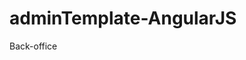# adminTemplate-AngularJS
Back-office<br>
<a href="http://www.samitlili.com/API/admin-template-angular"></a>
